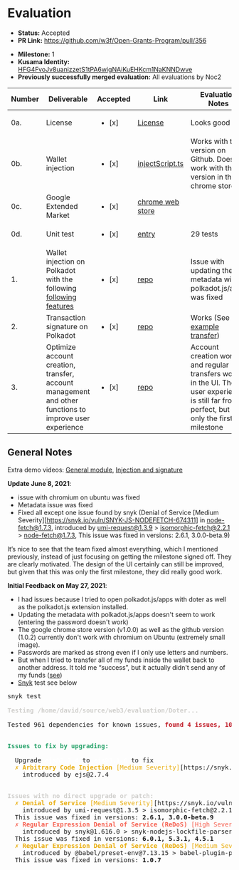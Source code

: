 # Evaluation

- **Status:** Accepted
- **PR Link:** https://github.com/w3f/Open-Grants-Program/pull/356

* **Milestone:** 1
* **Kusama Identity:** [HFG4FvoJv8uanizzetS1tPA6wigNAiKuEHKcm1NaKNNDwve](https://polkascan.io/pre/kusama/account/HFG4FvoJv8uanizzetS1tPA6wigNAiKuEHKcm1NaKNNDwve)
* **Previously successfully merged evaluation:** All evaluations by Noc2

| Number | Deliverable                                                                                                                                                     | Accepted               | Link                                                                                                              | Evaluation Notes                                                                                                                              |
| ------ | --------------------------------------------------------------------------------------------------------------------------------------------------------------- | ---------------------- | ----------------------------------------------------------------------------------------------------------------- | --------------------------------------------------------------------------------------------------------------------------------------------- |
| 0a.    | License                                                                                                                                                         | <ul><li>[x] </li></ul> | [License](https://github.com/ChainBridgeNetworkTeam/Doter/blob/master/LICENSE)                                    | Looks good                                                                                                                                    |
| 0b.    | Wallet injection                                                                                                                                                | <ul><li>[x] </li></ul> | [injectScript.ts](https://github.com/ChainBridgeNetworkTeam/Doter/blob/master/project/pluginFile/injectScript.ts) | Works with the version on Github. Doesn't work with the version in the chrome store                                                           |
| 0c.    | Google Extended Market                                                                                                                                          | <ul><li>[x] </li></ul> | [chrome web store](https://chrome.google.com/webstore/detail/doter/abamjefkidngfegdjbmffdmbgjgpaobf)              |                                                                                                                                               |
| 0d.    | Unit test                                                                                                                                                       | <ul><li>[x] </li></ul> | [entry](https://github.com/ChainBridgeNetworkTeam/Doter/tree/master/project/entry)                                | 29 tests                                                                                                                                      |
| 1.     | Wallet injection on Polkadot with the following [following features](https://github.com/w3f/Open-Grants-Program/blob/master/applications/Doter.md#ui-prototype) | <ul><li>[x] </li></ul> | [repo](https://github.com/ChainBridgeNetworkTeam/Doter)                                                           | Issue with updating the metadata with polkadot.js/apps was fixed                                                                              |
| 2.     | Transaction signature on Polkadot                                                                                                                               | <ul><li>[x] </li></ul> | [repo](https://github.com/ChainBridgeNetworkTeam/Doter)                                                           | Works (See [example transfer](https://polkadot.subscan.io/block/5243934))                                                                     |
| 3.     | Optimize account creation, transfer, account management and other functions to improve user experience                                                          | <ul><li>[x] </li></ul> | [repo](https://github.com/ChainBridgeNetworkTeam/Doter)                                                           | Account creation works and regular transfers work in the UI. The user experience is still far from perfect, but it's only the first milestone |

## General Notes

Extra demo videos: [General module](https://www.youtube.com/watch?v=pKK5rHJgxVw), [Injection and signature](https://youtu.be/FP9yrLoOQ8k)

**Update June 8, 2021**:

- issue with chromium on ubuntu was fixed
- Metadata issue was fixed
- Fixed all except one issue found by snyk (Denial of Service [Medium Severity][https://snyk.io/vuln/SNYK-JS-NODEFETCH-674311] in node-fetch@1.7.3, introduced by umi-request@1.3.9 > isomorphic-fetch@2.2.1 > node-fetch@1.7.3, This issue was fixed in versions: 2.6.1, 3.0.0-beta.9)

It’s nice to see that the team fixed almost everything, which I mentioned previously, instead of just focusing on getting the milestone signed off. They are clearly motivated. The design of the UI certainly can still be improved, but given that this was only the first milestone, they did really good work.

**Initial Feedback on May 27, 2021**:

- I had issues because I tried to open polkadot.js/apps with doter as well as the polkadot.js extension installed.
- Updating the metadata with polkadot.js/apps doesn't seem to work (entering the password doesn't work)
- The google chrome store version (v1.0.0) as well as the github version (1.0.2) currently don't work with chromium on Ubuntu (extremely small image).
- Passwords are marked as strong even if I only use letters and numbers.
- But when I tried to transfer all of my funds inside the wallet back to another address. It told me “success”, but it actually didn't send any of my funds ([see](https://polkadot.subscan.io/block/5244101))
- [Snyk](https://snyk.io/) test see below

<pre>snyk test

<font color="#D0CFCC"><b>Testing /home/david/source/web3/evaluation/Doter...</b></font>

Tested 961 dependencies for known issues, <font color="#C01C28"><b>found 4 issues, 10 vulnerable paths.</b></font>


<font color="#26A269"><b>Issues to fix by upgrading:</b></font>

  Upgrade <font color="#FFFFFF"><b>ejs@2.7.4</b></font> to <font color="#FFFFFF"><b>ejs@3.1.6</b></font> to fix
<font color="#E9AD0C">  ✗ </font><font color="#E9AD0C"><b>Arbitrary Code Injection</b></font><font color="#E9AD0C"> [Medium Severity]</font>[https://snyk.io/vuln/SNYK-JS-EJS-1049328] in <b>ejs@2.7.4</b>
    introduced by ejs@2.7.4


<font color="#D0CFCC"><b>Issues with no direct upgrade or patch:</b></font>
<font color="#E9AD0C">  ✗ </font><font color="#E9AD0C"><b>Denial of Service</b></font><font color="#E9AD0C"> [Medium Severity]</font>[https://snyk.io/vuln/SNYK-JS-NODEFETCH-674311] in <b>node-fetch@1.7.3</b>
    introduced by umi-request@1.3.5 &gt; isomorphic-fetch@2.2.1 &gt; node-fetch@1.7.3
  This issue was fixed in versions: <b>2.6.1, 3.0.0-beta.9</b>
<font color="#F66151">  ✗ </font><font color="#F66151"><b>Regular Expression Denial of Service (ReDoS)</b></font><font color="#F66151"> [High Severity]</font>[https://snyk.io/vuln/SNYK-JS-NORMALIZEURL-1296539] in <b>normalize-url@4.5.0</b>
    introduced by snyk@1.616.0 &gt; snyk-nodejs-lockfile-parser@1.35.0 &gt; got@11.8.2 &gt; cacheable-request@7.0.1 &gt; normalize-url@4.5.0 and <font color="#33C7DE">4</font> other path(s)
  This issue was fixed in versions: <b>6.0.1, 5.3.1, 4.5.1</b>
<font color="#E9AD0C">  ✗ </font><font color="#E9AD0C"><b>Regular Expression Denial of Service (ReDoS)</b></font><font color="#E9AD0C"> [Medium Severity]</font>[https://snyk.io/vuln/SNYK-JS-PATHPARSE-1077067] in <b>path-parse@1.0.6</b>
    introduced by @babel/preset-env@7.13.15 &gt; babel-plugin-polyfill-corejs2@0.2.0 &gt; @babel/helper-define-polyfill-provider@0.2.0 &gt; resolve@1.20.0 &gt; path-parse@1.0.6 and <font color="#33C7DE">2</font> other path(s)
  This issue was fixed in versions: <b>1.0.7</b>
</pre>
